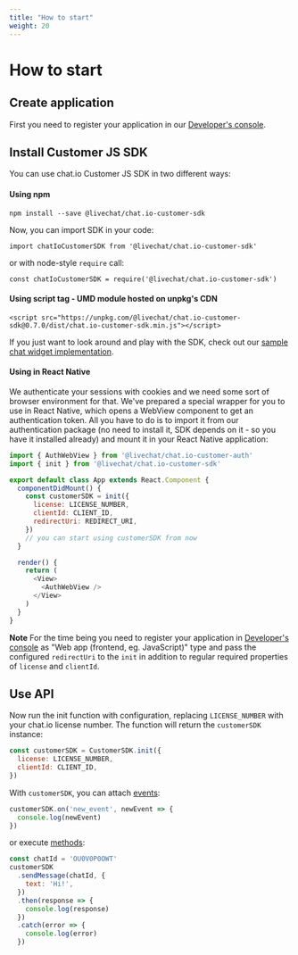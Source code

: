 ```yaml
---
title: "How to start"
weight: 20
---
```


# How to start

## Create application

First you need to register your application in our
[Developer's console](https://console.chat.io/).

## Install Customer JS SDK

You can use chat.io Customer JS SDK in two different ways:

#### Using npm

`npm install --save @livechat/chat.io-customer-sdk`

Now, you can import SDK in your code:

`import chatIoCustomerSDK from '@livechat/chat.io-customer-sdk'`

or with node-style `require` call:

`const chatIoCustomerSDK = require('@livechat/chat.io-customer-sdk')`

#### Using script tag - UMD module hosted on unpkg's CDN

`<script
src="https://unpkg.com/@livechat/chat.io-customer-sdk@0.7.0/dist/chat.io-customer-sdk.min.js"></script>`

If you just want to look around and play with the SDK, check out our
[sample chat widget implementation](https://codesandbox.io/s/rm3prxw88n).

#### Using in React Native

We authenticate your sessions with cookies and we need some sort of browser
environment for that. We've prepared a special wrapper for you to use in React
Native, which opens a WebView component to get an authentication token. All you
have to do is to import it from our authentication package (no need to install
it, SDK depends on it - so you have it installed already) and mount it in your
React Native application:

```js
import { AuthWebView } from '@livechat/chat.io-customer-auth'
import { init } from '@livechat/chat.io-customer-sdk'

export default class App extends React.Component {
  componentDidMount() {
    const customerSDK = init({
      license: LICENSE_NUMBER,
      clientId: CLIENT_ID,
      redirectUri: REDIRECT_URI,
    })
    // you can start using customerSDK from now
  }

  render() {
    return (
      <View>
        <AuthWebView />
      </View>
    )
  }
}
```

**Note** For the time being you need to register your application in
[Developer's console](https://console.chat.io/) as "Web app (frontend, eg.
JavaScript)" type and pass the configured `redirectUri` to the `init` in
addition to regular required properties of `license` and `clientId`.

## Use API

Now run the init function with configuration, replacing `LICENSE_NUMBER` with
your chat.io license number. The function will return the `customerSDK`
instance:

```js
const customerSDK = CustomerSDK.init({
  license: LICENSE_NUMBER,
  clientId: CLIENT_ID,
})
```

With `customerSDK`, you can attach [events](#events):

```js
customerSDK.on('new_event', newEvent => {
  console.log(newEvent)
})
```

or execute [methods](#methods):

```js
const chatId = 'OU0V0P0OWT'
customerSDK
  .sendMessage(chatId, {
    text: 'Hi!',
  })
  .then(response => {
    console.log(response)
  })
  .catch(error => {
    console.log(error)
  })
```
